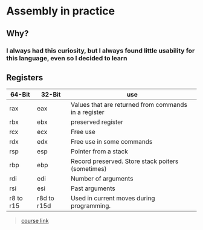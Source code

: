 # Assembly in practice

## Why?

### I always had this curiosity, but I always found little usability for this language, even so I decided to learn

## Registers

| 64-Bit        | 32-Bit      | use |
| ------|-----|-----|
| rax  	| eax  |  Values that are returned from commands in a register	|
| rbx  	| ebx 	| preserved register 	|
| rcx  	| ecx	| Free use 	|
| rdx  	| edx 	| Free use in some commands 	|
| rsp	| esp	| Pointer from a stack 	|
| rbp	| ebp | Record preserved. Store stack poiters (sometimes) 	|
| rdi	| edi | Number of arguments 	|
| rsi	| esi | Past arguments 	|
| r8 to r15 | r8d to r15d | Used in current moves during programming.|

> [course link](https://www.youtube.com/watch?v=JL0P5Jv1oVU)
